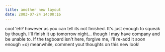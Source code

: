 ```yaml
---
title: another new layout
date: 2003-07-24 14:00:16
---
```




 cool 'eh? however as you can tell its not finished. It's just enough to squeak by though. I'll finish it up tomorrow night... though I may have company and be unable to. If the tagboard isn't here, forgive me, I'll re-add it soon enough =o) meanwhile, comment yout thoughts on this new look!